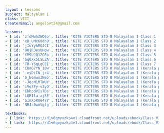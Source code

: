 ```yaml
--- 
layout : lessons 
subject: Malayalam I
class: VIII
CreaterEmail: angelovt24@gmail.com

lessons: 
- { id: 'zfdMwhZWO6o', title: 'KITE VICTERS STD 8 Malayalam I Class 1 (First Bell-ഫസ്റ്റ് ബെല്‍)' }
- { id: 'xD_UMx60dn0', title: 'KITE VICTERS STD 8 Malayalam I Class 2 (First Bell-ഫസ്റ്റ് ബെല്‍)' }
- { id: 'jIuYyAMQJCI', title: 'KITE VICTERS STD 8 Malayalam I Class 3 (First Bell-ഫസ്റ്റ് ബെല്‍)' }
- { id: '9UjRDesUHow', title: 'KITE VICTERS STD 8 Malayalam I Class 4 (First Bell-ഫസ്റ്റ് ബെല്‍)' }
- { id: 'YM9UJQ1ZCRo', title: 'KITE VICTERS STD 8 Malayalam I Class 5 (First Bell-ഫസ്റ്റ് ബെല്‍)' }
- { id: 'bq0Xx5LSLZA', title: 'KITE VICTERS STD 8 Malayalam I Class 6 (First Bell-ഫസ്റ്റ് ബെല്‍)' }
- { id: 'TR-Y5qLgCEI', title: 'KITE VICTERS STD 8 Malayalam I Class 7 (First Bell-ഫസ്റ്റ് ബെല്‍)' }
- { id: 'CUmG7YN_10w', title: 'KITE VICTERS STD 8 Malayalam I (Kerala paadaaval) Class 8 (First Bell-ഫസ്റ്റ് ബെല്‍)' }
- { id: '-eyDiCN_jz4', title: 'KITE VICTERS STD 8 Malayalam I (Kerala paadaaval) Class 9 (First Bell-ഫസ്റ്റ് ബെല്‍)' }
- { id: 'b_NGmwo3Neo', title: 'KITE VICTERS STD 8 Malayalam I (Kerala paadavali) Class 10 (First Bell-ഫസ്റ്റ് ബെല്‍)' }
- { id: '-JqoN1MTWUY', title: 'KITE VICTERS STD 8 Malayalam I (Kerala paadavali) Class 11 (First Bell-ഫസ്റ്റ് ബെല്‍)' }
- { id: 'iVq8Fy-v3yQ', title: 'KITE VICTERS STD 8 Malayalam I (Kerala paadavali) Class 12 (First Bell-ഫസ്റ്റ് ബെല്‍)' }
- { id: 'EkhpdVIs7Ds', title: 'KITE VICTERS STD 8 Malayalam I (Kerala paadavali) Class 13 (First Bell-ഫസ്റ്റ് ബെല്‍)' }
- { id: 'LQRIla-ajSE', title: 'KITE VICTERS STD 8 Malayalam I (Kerala paadavali) Class 14 (First Bell-ഫസ്റ്റ് ബെല്‍)' } 
- { id: 'SImXoROe4YY', title: 'KITE VICTERS STD 8 Malayalam I (Kerala paadavali) Class 15 (First Bell-ഫസ്റ്റ് ബെല്‍)' }
- { id: 'NRJs0wmVglg', title: 'KITE VICTERS STD 8 Malayalam I (Kerala paadavali) Class 16 (First Bell-ഫസ്റ്റ് ബെല്‍)' }

textbooks:
- { link: 'https://d1v6qmyxzkp4v1.cloudfront.net/uploads/ebook/Class_VIII/KeralaReaderMalayalamAT/KeralaReaderMalayalamAT.pdf', title: 'MalayalamI Part -1' }
- { link: 'https://d1v6qmyxzkp4v1.cloudfront.net/uploads/ebook/Class_VIII/Malayalam_8_AT_Vol-2/Malayalam_8_AT_Vol-2.pdf', title: 'MalayalamI Part -2' }
---
```


